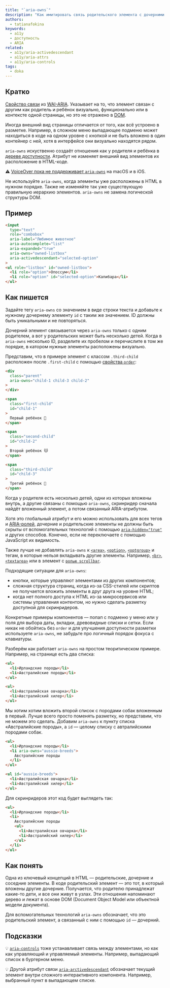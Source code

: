 ```yaml
---
title: "`aria-owns`"
description: "Как имитировать связь родительского элемента с дочерними с помощью ARIA."
authors:
  - tatianafokina
keywords:
  - a11y
  - доступность
  - ARIA
related:
  - a11y/aria-activedescendant
  - a11y/aria-attrs
  - a11y/aria-controls
tags:
  - doka
---
```


## Кратко

[Свойство связи](/a11y/aria-attrs/#atributy-svyazi) из [WAI-ARIA](/a11y/aria-intro/#specifikaciya). Указывает на то, что элемент связан с другим как родитель и ребёнок визуально, функционально или в контексте одной страницы, но это не отражено в [DOM](/js/dom/).

Иногда внешний вид страницы отличается от того, как всё устроено в разметке. Например, в сложном меню выпадающее подменю может находиться в коде на одном уровне с кнопкой и не быть вложено в один контейнер с ней, хотя в интерфейсе они визуально находятся рядом.

`aria-owns` искуственно создаёт отношения как у родителя и ребёнка в [дереве доступности](/a11y/screenreaders/#derevo-dostupnosti). Атрибут не изменяет внешний вид элементов их расположение в HTML-коде.

<aside>

⚠️ [VoiceOver пока не поддерживает `aria-owns`](https://a11ysupport.io/tech/aria/aria-owns_attribute) на macOS и в iOS.

</aside>

Не используйте `aria-owns`, когда элементы уже расположены в HTML в нужном порядке. Также не изменяйте так уже существующую правильную иерархию элементов. `aria-owns` не замена логической структуры DOM.

## Пример

```html
<input
  type="text"
  role="combobox"
  aria-label="Любимое животное"
  aria-autocomplete="list"
  aria-expanded="true"
  aria-owns="owned-listbox"
  aria-activedescendant="selected-option"
>
<ul role="listbox" id="owned-listbox">
  <li role="option">Опоссум</li>
  <li role="option" id="selected-option">Капибара</li>
</ul>
```

## Как пишется

Задайте тегу `aria-owns` со значением в виде строки текста и добавьте к нужному дочернему элементу `id` с таким же значением. ID должны быть уникальными и не повторяться.

Дочерний элемент связывается через `aria-owns` только с одним родителем, а вот у родительских может быть несколько детей. Когда в `aria-owns` несколько ID, разделите их пробелом и перечислите в том же порядке, в катором нужные элементы расположены визуально.

Представим, что в примере элемент с классом `.third-child` расположен после `.first-child` с помощью [свойства `order`](/css/order/):

```html
<div
  class="parent"
  aria-owns="child-1 child-3 child-2"
>
</div>

<span
  class="first-child"
  id="child-1"
>
  Первый ребёнок 🐶
</span>

<span
  class="second-child"
  id="child-2"
>
  Второй ребёнок 🐱
</span>

<span
  class="third-child"
  id="child-3"
>
  Третий ребёнок 🐢
</span>
```

Когда у родителя есть несколько детей, одни из которых вложены внутрь, а другие связаны с помощью `aria-owns`, скринридер сначала найдёт вложенный элемент, а потом связанный ARIA-атрибутом.

Хотя это глобальный атрибут и его можно использовать для всех тегов и [ARIA-ролей](/a11y/aria-roles/), дочерние и родительские элементы не должны быть скрыты от вспомогательных технологий с помощью [`aria-hidden="true"`](/a11y/aria-hidden/) и других способов. Конечно, если не переключаете с помощью JavaScript их видимость.

Также лучше не добавлять `aria-owns` к [`<area>`](/html/area/), [`<option>`](/html/option/), [`<optgroup>`](/html/optgroup/) и тегам, в которые нельзя вкладывать другие элементы. Например, [`<br>`](/html/br/), [`<textarea>`](/html/textarea/) или в элемент с [`ролью scrollbar`](/a11y/role-scrollbar/).

Подходящие ситуации для `aria-owns`:

- кнопки, которые управляют элементами из других компонентов;
- сложная структура страниц, когда из-за CSS-стилей или скриптов не получается вложить элементы в друг друга на уровне HTML;
- когда нет полного доступа к HTML из-за микросервисов или системы управления контентом, но нужно сделать разметку доступной для скринридеров.

Конкретные примеры компонентов — попап с подменю у меню или у поля для выбора даты, вкладки, древовидные списки и сетки. Если никак не обойтись без `order` и для улучшения доступности разметки используете `aria-owns`, не забудьте про логичный порядок фокуса с клавиатуры.

Разберём как работает `aria-owns` на простом теоритическом примере. Например, на странице есть два списка:

```html
<ul>
  <li>Ирландские породы</li>
  <li>Австралийские породы</li>
</ul>

<ul>
  <li>Австралийская овчарка</li>
  <li>Австралийский хилер</li>
</ul>
```

Мы хотим хотим вложить второй список с породами собак вложенным в первый. Лучше всего просто поменять разметку, но представим, что не можем это сделать. Добавим `aria-owns` к пункту списка «Австралийские породы», а `id` — целому списку с автралийскими породами собак.

```html
<ul>
  <li>Ирландские породы</li>
  <li aria-owns="aussie-breeds">
    Австралийские породы
  </li>
</ul>

<ul id="aussie-breeds">
  <li>Австралийская овчарка</li>
  <li>Австралийский хилер</li>
</ul>
```

Для скринридеров этот код будет выглядеть так:

```html
<ul>
  <li>Ирландские породы</li>
  <li>
    Австралийские породы
    <ul>
      <li>Австралийская овчарка</li>
      <li>Австралийский хилер</li>
    </ul>
  </li>
</ul>
```

## Как понять

Одна из ключевый концепций в HTML — родительские, дочерние и соседние элементы. В коде родительский элемент — это тот, в который вложены другие дочерние. Получается, что родителю принадлежат какие-то дети, и все они живут в узлах. Эти отношения напоминают дерево и лежат в основе DOM (Document Object Model или объектной модели документа).

Для вспомогательных технологий `aria-owns` обозначает, что это родительский элемент, а связанный с ним с помощью `id` — дочерний.

## Подсказки

💡 [`aria-controls`](/a11y/aria-controls/) тоже устанавливает связь между элементами, но как как управляющий и управляемый элементы. Например, выпадающий список в бургерном меню.

💡 Другой атрибут связи [`aria-arctivedescendant`](/a11y/aria-activedescendant/) обозначает текущий элемент внутри сложного интерактивного компонента. Например, выбранный пункт в выпадающем списке.
